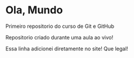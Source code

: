 # Ola, Mundo
 Primeiro repositorio do curso de Git e GitHub

 Repositorio criado durante uma aula ao vivo!
 
 Essa linha adicionei diretamente no site! Que legal!
